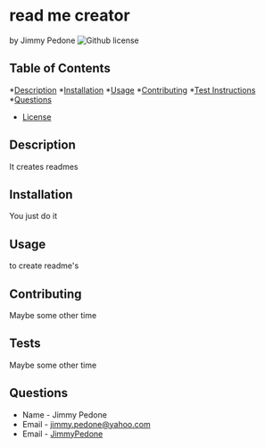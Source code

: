 # read me creator
by Jimmy Pedone
![Github license](https://img.shields.io/badge/license-MIT-yellowgreen.svg)

## Table of Contents
  *[Description](#description)
  *[Installation](#installationInstructions)
  *[Usage](#usage-information)
  *[Contributing](#contributionGuidelines)
  *[Test Instructions](#testInstructions)
  *[Questions](#questions)


* [License](#licence)

## Description
It creates readmes
## Installation
You just do it
## Usage
to create readme's
## Contributing
Maybe some other time
## Tests
Maybe some other time
## Questions
* Name - Jimmy Pedone
* Email - jimmy.pedone@yahoo.com
* Email - [JimmyPedone](https://github.com/JimmyPedone/)


